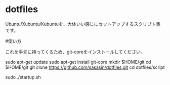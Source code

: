# dotfiles

Ubuntu/Xubuntu/Kubuntuを、大体いい感じにセットアップするスクリプト集です。

#使い方

これを手元に持ってくるため、git-coreをインストールしてください。

sudo apt-get update
sudo apt-get install git-core
mkdir $HOME/git
cd $HOME/git
git clone https://github.com/sasasin/dotfiles.git
cd dotfiles/script

sudo ./startup.sh
